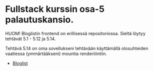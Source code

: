 # Fullstack kurssin osa-5 palautuskansio.

HUOM! Bloglistin frontend on erillisessä repositoriossa.
Sieltä löytyy tehtävät 5.1 - 5.12 ja 5.14. 

Tehtävä 5.14 on oma sovellukseni tehtävään käyttämällä olosuhteiden vaatiessa (ymmärtääkseni)
mountia renderöintiin.

* [Bloglist](http://teepiik.users.cs.helsinki.fi/tsoha/)
